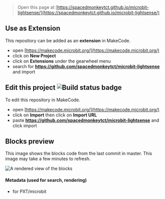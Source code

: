 
> Open this page at [https://spacedmonkeytct.github.io/microbit-lightsense/](https://spacedmonkeytct.github.io/microbit-lightsense/)

## Use as Extension

This repository can be added as an **extension** in MakeCode.

* open [https://makecode.microbit.org/](https://makecode.microbit.org/)
* click on **New Project**
* click on **Extensions** under the gearwheel menu
* search for **https://github.com/spacedmonkeytct/microbit-lightsense** and import

## Edit this project ![Build status badge](https://github.com/spacedmonkeytct/microbit-lightsense/workflows/MakeCode/badge.svg)

To edit this repository in MakeCode.

* open [https://makecode.microbit.org/](https://makecode.microbit.org/)
* click on **Import** then click on **Import URL**
* paste **https://github.com/spacedmonkeytct/microbit-lightsense** and click import

## Blocks preview

This image shows the blocks code from the last commit in master.
This image may take a few minutes to refresh.

![A rendered view of the blocks](https://github.com/spacedmonkeytct/microbit-lightsense/raw/master/.github/makecode/blocks.png)

#### Metadata (used for search, rendering)

* for PXT/microbit
<script src="https://makecode.com/gh-pages-embed.js"></script><script>makeCodeRender("{{ site.makecode.home_url }}", "{{ site.github.owner_name }}/{{ site.github.repository_name }}");</script>

